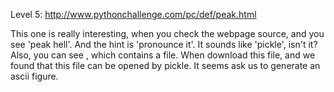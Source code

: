 Level 5: http://www.pythonchallenge.com/pc/def/peak.html

This one is really interesting, when you check the webpage source, and you see 'peak hell'. And the hint is 'pronounce it'. It sounds like 'pickle', isn't it? Also, you can see <peakhell src="banner.p"/>, which contains a file. When download this file, and we found that this file can be opened by pickle. It seems ask us to generate an ascii figure. 